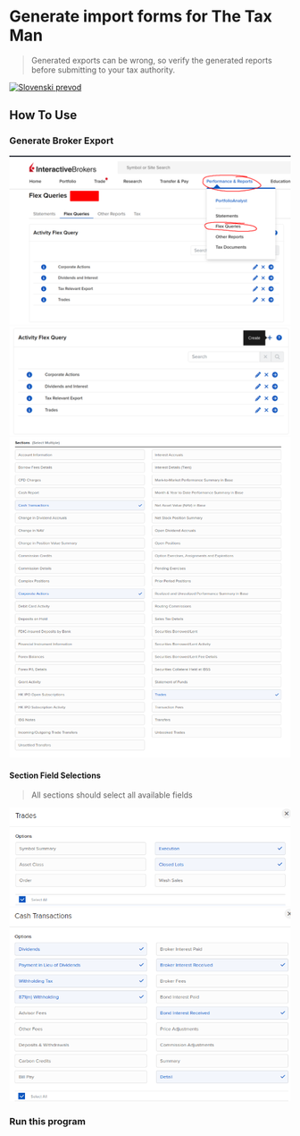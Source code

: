 # Generate import forms for The Tax Man

> Generated exports can be wrong, so verify the generated reports before submitting to your tax authority.

[![Slovenski prevod](https://img.shields.io/badge/lang-si-blue)](resources/readme-translations/README.si.md)

## How To Use
### Generate Broker Export
![Location of Flex Queries](resources/images/flex-queries-location.png)
![How to create new Flex Query](resources/images/flex-query-new.png)
![Flex Query Sections](resources/images/flex-queries-selected.png)

#### Section Field Selections
> All sections should select all available fields

![Flex Query Trade Section selection](resources/images/flex-query-trades.png)
![Flex Query Cash transactions Section selection](resources/images/flex-query-cash-transaction.png)

### Run this program



